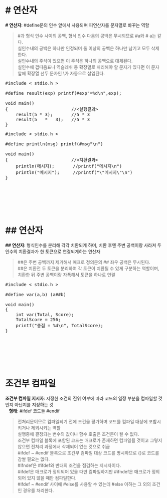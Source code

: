 # # 연산자
**# 연산자**: #define문의 인수 앞에서 사용되며 피연산자를 문자열로 바꾸는 역할  
> #과 형식 인수 사이의 공백, 형식 인수 다음의 공백은 무시되므로 #a와 # a는 같다.  
> 실인수내의 공백은 하나만 인정되며 둘 이상의 공백은 하나만 남기고 모두 삭제한다.  
> 실인수내의 주석이 있으면 이 주석은 하나의 공백으로 대체된다.  
> 실인수에 겹따옴표나 역슬레쉬 등 확장열로 처리해야 할 문자가 있다면 이 문자 앞에 확장열 선두 문자인 \가 자동으로 삽입된다.

<pre>#include < stdio.h >

#define result(exp) printf(#exp"=%d\n",exp);

void main()
{                        //<실행결과>
    result(5 * 3);       //5 * 3       
    result(5   *   3);   //5 * 3
}</pre>

<pre>#include < stdio.h >

#define println(msg) printf(#msg"\n")

void main()
{                        //<치환결과>
	println(메시지);       //printf("메시지\n")
	println("메시지");     //printf("\"메시지\"\n")
}</pre><br><br><br><br><br>

# ## 연산자
**## 연산자**: 형식인수를 분리해 각각 치환되게 하며, 치환 후엔 주변 공백이랑 사라져 두 인수의 치환결과가 한 토큰으로 연결되게하는 연산자  
> ##은 주변 공백까지 제거해서 매크로 정의문의 ## 좌우 공백은 무시된다.   
> ##은 치환전 두 토큰을 분리하여 각 토큰이 치환될 수 있게 구분하는 역할이며, 치환한 뒤 주변 공백이랑 자폭해서 토큰을 하나로 연결

<pre>#include < stdio.h >

#define var(a,b) (a##b)

void main()
{
    int var(Total, Score);
    TotalScore = 256;
    printf("총점 = %d\n", TotalScore);
}</pre><br><br><br><br><br>

# 조건부 컴파일
**조건부 컴파일 지시자**: 지정한 조건의 진위 여부에 따라 코드의 일정 부분을 컴파일할 것인지 아닌지를 지정하는 것    
&nbsp;&nbsp;&nbsp;**형태**: #ifdef 코드들 #endif
> 전처리문이므로 컴파일되기 전에 조건을 평가하며 코드를 컴파일 대상에 포함시키거나 제외시키는 역할  
> 실행중에 결정되는 변수의 값이나 함수 호출은 조건문이 될 수 없다.  
> 조건부 컴파일 블록에 포함된 코드는 매크로가 존재하면 컴파일될 것이고 그렇지 않으면 전처리 과정에서 삭제되어 없는 것으로 취급  
> #ifdef ~ #endif 블록으로 조건부 컴파일 대상 코드를 명시하므로 {}로 코드를 감쌀 필요는 없다.   
> #ifndef은 #ifdef와 반대의 조건을 점검하는 지시자이다.  
> #ifdef은 매크로가 정의되어 있을 때만 컴파일하지만 #ifndef은 매크로가 정의되어 있지 않을 때만 컴파일한다.  
> #ifdef ~ #endif 사이에 #else를 사용할 수 있는데 #else 이하는 그 외의 조건인 경우를 처리한다.
